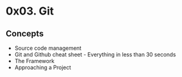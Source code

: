 # 0x03. Git
## Concepts
* Source code management
* Git and Github cheat sheet - Everything in less than 30 seconds
* The Framework
* Approaching a Project